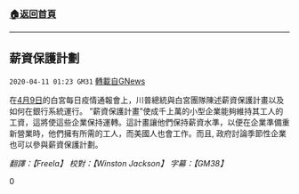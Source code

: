 ###  [:house:返回首頁](https://github.com/ourhimalayas/txt)
---

## 薪資保護計劃
`2020-04-11 01:23 GM31` [轉載自GNews](https://gnews.org/zh-hant/169124/)

在[4月9日](https://www.youtube.com/watch?v=oqrvv47d1DY)的白宮每日疫情通報會上，川普總統與白宮團隊陳述薪資保護計畫以及如何在銀行系統運行。 ”薪資保護計畫”使成千上萬的小型企業能夠維持其工人的工資，這將使這些企業保持運轉。這計畫讓他們保持薪資水準，以便在企業準備重新營業時，他們擁有所需的工人，而美國人也會工作。而且, 政府討論季節性企業也可以參與薪資保護計劃。

*翻譯：【Freela】 校對：【Winston Jackson】 字幕：【GM38】*

0

